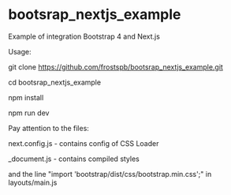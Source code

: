 # bootsrap_nextjs_example

Example of integration Bootstrap 4 and Next.js


Usage:

git clone https://github.com/frostspb/bootsrap_nextjs_example.git

cd bootsrap_nextjs_example

npm install

npm run dev



Pay attention to the files:

next.config.js  - contains config of CSS Loader

_document.js - contains compiled styles

and the line "import 'bootstrap/dist/css/bootstrap.min.css';" in layouts/main.js
